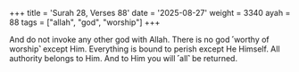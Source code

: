 +++
title = 'Surah 28, Verses 88'
date = '2025-08-27'
weight = 3340
ayah = 88
tags = ["allah", "god", "worship"]
+++

And do not invoke any other god with Allah. There is no god ˹worthy of worship˺ except Him. Everything is bound to perish except He Himself. All authority belongs to Him. And to Him you will ˹all˺ be returned.